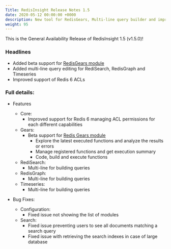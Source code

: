 ```yaml
---
Title: RedisInsight Release Notes 1.5 
date: 2020-05-12 00:00:00 +0000
description: New tool for RedisGears, Multi-line query builder and improved suppport of Redis 6 ACLs
weight: 95
---
```


This is the General Availability Release of RedisInsight 1.5 (v1.5.0)!

### Headlines

- Added beta support for [RedisGears module](https://oss.redislabs.com/redisgears/)
- Added multi-line query editing for RediSearch, RedisGraph and Timeseries
- Improved support of Redis 6 ACLs

### Full details:

- Features
    - Core:
        - Improved support for Redis 6 managing ACL permissions for each different capabilities
    - Gears:
        - Beta support for [Redis Gears module](https://oss.redislabs.com/redisgears/)
            - Explore the latest executed functions and analyze the results or errors
            - Manage registered functions and get execution summary
            - Code, build and execute functions
    - RediSearch:
        - Multi-line for building queries
    - RedisGraph:
        - Multi-line for building queries
    - Timeseries:
        - Multi-line for building queries

- Bug Fixes:
    - Configuration:
        - Fixed issue not showing the list of modules
    - Search:
        - Fixed issue preventing users to see all documents matching a search query
        - Fixed issue with retrieving the search indexes in case of large database
